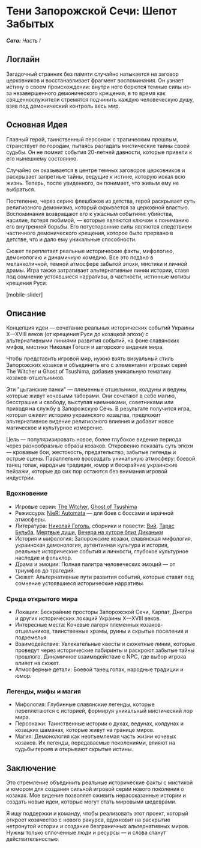 # Тени Запорожской Сечи: Шепот Забытых

***Сага:** Часть I*

## Логлайн

Загадочный странник без памяти случайно натыкается на заговор церковников и восстанавливает фрагмент воспоминания. Он узнает истину о своем происхождении: внутри него борются темные силы из-за незавершенного демонического крещения, в то время как священнослужители стремятся подчинить каждую человеческую душу, взяв под демонический контроль весь мир.

## Основная Идея

Главный герой, таинственный персонаж с трагическим прошлым, странствует по городам, пытаясь разгадать мистические тайны своей судьбы. Он не помнит события 20-летней давности, которые привели к его нынешнему состоянию.

Случайно он оказывается в центре темных заговоров церковников и раскрывает запретные тайны, ведущие к истине, которую искал всю жизнь. Теперь, после увиденного, он понимает, что живым ему не выбраться.

Постепенно, через серию флешбэков из детства, герой раскрывает суть религиозного демонизма, который скрывается за церковной властью. Воспоминания возвращают его к ужасным событиям: убийства, насилие, потеря любимой, — которые являются ключом к пониманию его внутренней борьбы. Его потусторонние силы являются следствием частичного демонического крещения, которое было прервано в детстве, что и дало ему уникальные способности.

Сюжет переплетает реальные исторические факты, мифологию, демонологию и динамичную комедию. Все это подано в меланхоличной, темной атмосфере забытой эпохи, мистики и личной драмы. Игра также затрагивает альтернативные линии истории, ставя под сомнение устоявшиеся нарративы, в частности, истинные мотивы крещения Руси.

[mobile-slider]

## Описание

Концепция идеи — сочетание реальных исторических событий Украины X—XVIII веков (от крещения Руси до козацкой эпохи) с альтернативными линиями развития событий, на фоне славянских мифов, мистики Николая Гоголя и авторского видения мира.

Чтобы представить игровой мир, нужно взять визуальный стиль Запорожских козаков и объединить его с элементами игровых серий The Witcher и Ghost of Tsushima, добавив уникальную тематику козаков-отшельников.

Эти "цыганские панки" — племенные отшельники, колдуны и ведуны, которые живут кочевыми таборами. Они сочетают в себе магию, бесстрашие и свободу, выступая наемниками, советниками или приходя на службу в Запорожскую Сечь. В результате получится игра, которая оживит историю украинского козацтва, предложит альтернативное видение религиозного влияния и добавит новое магическое и культурное измерение.

Цель — популяризировать новое, более глубокое видение периода через разнообразные образы козаков. Откровенно показать суть эпохи — кровавые бои, жестокость, предательство, забытые легенды и острые сцены. Параллельно воссоздать уникальную атмосферу: боевой танец гопак, народные традиции, юмор и бескрайние украинские пейзажи, которые до сих пор остаются без внимания игровой индустрии.

### Вдохновение

- Игровые серии: [The Witcher](https://en.wikipedia.org/wiki/The_Witcher_(video_game_series)), [Ghost of Tsushima](https://en.wikipedia.org/wiki/Ghost_of_Tsushima)
- Режиссура: [NieR: Automata](https://en.wikipedia.org/wiki/Nier:_Automata) — для боев с боссами и мрачной атмосферы.
- Литература: [Николай Гоголь](https://en.wikipedia.org/wiki/Nikolai_Gogol), сборники и повести: [Вий](https://en.wikipedia.org/wiki/Viy_(story)), [Тарас Бульба](https://en.wikipedia.org/wiki/Taras_Bulba), [Мертвые души](https://en.wikipedia.org/wiki/Dead_Souls), [Вечера на хуторе близ Диканьки](https://en.wikipedia.org/wiki/Evenings_on_a_Farm_Near_Dikanka)
- История и мифология: Запорожские козаки, славянская мифология, украинская демонология, аутентичная культура и история, реальные исторические события и личности, глубокое культурное наследие и фольклор.
- Драма и эмоции: Полная палитра человеческих эмоций — от триумфов до трагедий.
- Сюжет: Альтернативные пути развития событий, которые ставят под сомнение устоявшиеся исторические нарративы.

### Среда открытого мира

- Локации: Бескрайние просторы Запорожской Сечи, Карпат, Днепра и других исторических локаций Украины X—XVIII веков.
- Интересные места: Кочевые лагеря племенных козаков-отшельников, таинственные храмы, руины и скрытые поселения и подземелья.
- Взаимодействие: Увлекательные квесты и сюжетные линии, которые проведут через исторические лабиринты и раскроют забытые тайны прошлого. Динамичное взаимодействие с NPC, где выбор игрока влияет на сюжет.
- Атмосферные детали: Боевой танец гопак, народные традиции и юмор.

### Легенды, мифы и магия

- Мифология: Глубинные славянские легенды, которые переплетаются с историей, формируя уникальный мистический лор мира.
- Персонажи: Таинственные истории о духах, ведунах, колдунах и козацких шаманах, которые живут на границе миров.
- Магия: Демонология как неотъемлемая часть жизни кочевых козаков. Их легенды, передаваемые поколениями, влияют на судьбы героев и открывают скрытые истины.

## Заключение

Это стремление объединить реальные исторические факты с мистикой и юмором для создания сильной игровой серии нового поколения о козаках. Мое видение позволяет оживить нерассказанные истории и создать новые идеи, которые могут стать мировыми шедеврами.

Я ищу поддержки и команду, чтобы реализовать этот проект, который откроет козачество с нового ракурса, вдохновит на раскрытие нетронутой истории и создание безграничных альтернативных миров. Нужны только сплоченные люди и ресурсы — и слова станут действительностью.